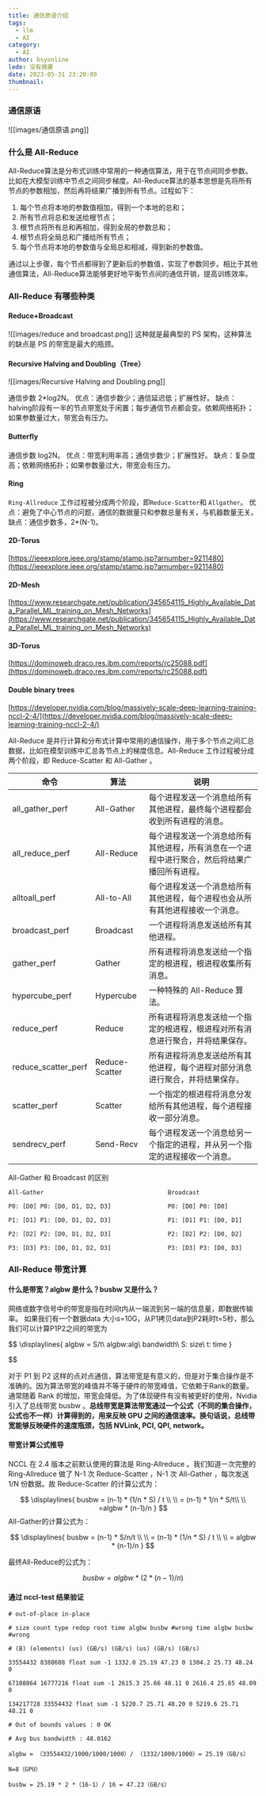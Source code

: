 ```yaml
---
title: 通信原语介绍
tags:
  - llm
  - AI
category:
  - AI
author: bsyonline
lede: 没有摘要
date: 2023-05-31 23:20:09
thumbnail:
---
```

### 通信原语

![[images/通信原语.png]]

### 什么是 All-Reduce

All-Reduce算法是分布式训练中常用的一种通信算法，用于在节点间同步参数。比如在大模型训练中节点之间同步梯度。All-Reduce算法的基本思想是先将所有节点的参数相加，然后再将结果广播到所有节点。过程如下：

1. 每个节点将本地的参数值相加，得到一个本地的总和；
2. 所有节点将总和发送给根节点；
3. 根节点将所有总和再相加，得到全局的参数总和；
4. 根节点将全局总和广播给所有节点；
5. 每个节点将本地的参数值与全局总和相减，得到新的参数值。

通过以上步骤，每个节点都得到了更新后的参数值，实现了参数同步。相比于其他通信算法，All-Reduce算法能够更好地平衡节点间的通信开销，提高训练效率。

### All-Reduce 有哪些种类

#### Reduce+Broadcast

![[images/reduce and broadcast.png]]
这种就是最典型的 PS 架构，这种算法的缺点是 PS 的带宽是最大的瓶颈。

#### Recursive Halving and Doubling（Tree）

![[images/Recursive Halving and Doubling.png]]

通信步数 2\*log2N。
优点：通信步数少；通信延迟低；扩展性好。
缺点：halving阶段有一半的节点带宽处于闲置；每步通信节点都会变。依赖网络拓扑；如果参数量过大，带宽会有压力。

#### Butterfly


通信步数 log2N。
优点：带宽利用率高；通信步数少；扩展性好。
缺点：复杂度高；依赖网络拓扑；如果参数量过大，带宽会有压力。



#### Ring

`Ring-Allreduce` 工作过程被分成两个阶段，即`Reduce-Scatter`和 `Allgather`。
优点：避免了中心节点的问题，通信的数据量只和参数总量有关，与机器数量无关。
缺点：通信步数多，2*(N-1)。

#### 2D-Torus

[https://ieeexplore.ieee.org/stamp/stamp.jsp?arnumber=9211480](https://ieeexplore.ieee.org/stamp/stamp.jsp?arnumber=9211480)

#### 2D-Mesh

[https://www.researchgate.net/publication/345654115_Highly_Available_Data_Parallel_ML_training_on_Mesh_Networks](https://www.researchgate.net/publication/345654115_Highly_Available_Data_Parallel_ML_training_on_Mesh_Networks)

#### 3D-Torus

[https://dominoweb.draco.res.ibm.com/reports/rc25088.pdf](https://dominoweb.draco.res.ibm.com/reports/rc25088.pdf)

#### Double binary trees

[https://developer.nvidia.com/blog/massively-scale-deep-learning-training-nccl-2-4/](https://developer.nvidia.com/blog/massively-scale-deep-learning-training-nccl-2-4/)


All-Reduce 是并行计算和分布式计算中常用的通信操作，用于多个节点之间汇总数据，比如在模型训练中汇总各节点上的梯度信息。All-Reduce 工作过程被分成两个阶段，即 Reduce-Scatter 和  All-Gather 。

| 命令                  | 算法             | 说明                                             |
| ------------------- | -------------- | ---------------------------------------------- |
| all_gather_perf     | All-Gather     | 每个进程发送一个消息给所有其他进程，最终每个进程都会收到所有进程的消息。           |
| all_reduce_perf     | All-Reduce     | 每个进程发送一个消息给所有其他进程，所有消息在一个进程中进行聚合，然后将结果广播回所有进程。 |
| alltoall_perf       | All-to-All     | 每个进程发送一个消息给所有其他进程，每个进程也会从所有其他进程接收一个消息。         |
| broadcast_perf      | Broadcast      | 一个进程将消息发送给所有其他进程。                              |
| gather_perf         | Gather         | 所有进程将消息发送给一个指定的根进程，根进程收集所有消息。                  |
| hypercube_perf      | Hypercube      | 一种特殊的 All-Reduce 算法。                           |
| reduce_perf         | Reduce         | 所有进程将消息发送给一个指定的根进程，根进程对所有消息进行聚合，并将结果保存。        |
| reduce_scatter_perf | Reduce-Scatter | 所有进程将消息发送给所有其他进程，每个进程对部分消息进行聚合，并将结果保存。         |
| scatter_perf        | Scatter        | 一个指定的根进程将消息分发给所有其他进程，每个进程接收一部分消息。              |
| sendrecv_perf       | Send-Recv      | 每个进程发送一个消息给另一个指定的进程，并从另一个指定的进程接收一个消息。          |

All-Gather 和 Broadcast 的区别

```
All-Gather                                   Broadcast

P0: [D0] P0: [D0, D1, D2, D3]                P0: [D0] P0: [D0]

P1: [D1] P1: [D0, D1, D2, D3]                P1: [D1] P1: [D0, D1]

P2: [D2] P2: [D0, D1, D2, D3]                P2: [D2] P2: [D0, D2]

P3: [D3] P3: [D0, D1, D2, D3]                P3: [D3] P3: [D0, D3]
```


### All-Reduce 带宽计算

#### 什么是带宽？algbw 是什么？busbw 又是什么？

网络或数字信号中的带宽是指在时间t内从一端流到另一端的信息量，即数据传输率。
如果我们有一个数据data 大小s=10G，从P1拷贝data到P2耗时t=5秒，那么我们可以计算P1P2之间的带宽为

$$
\displaylines{
algbw = S/t\\
algbw:alg\ bandwidth\\
S: size\\
t: time
}


$$

对于 P1 到 P2 这样的点对点通信，算法带宽是有意义的，但是对于集合操作是不准确的。因为算法带宽的峰值并不等于硬件的带宽峰值，它依赖于Rank的数量。通常随着 Rank 的增加，带宽会降低。为了体现硬件有没有被更好的使用，Nvidia 引入了总线带宽 busbw 。**总线带宽是算法带宽通过一个公式（不同的集合操作，公式也不一样）计算得到的，用来反映 GPU 之间的通信速率。换句话说，总线带宽能够反映硬件的速度瓶颈，包括 NVLink, PCI, QPI, network。**

#### 带宽计算公式推导

NCCL 在 2.4 版本之前默认使用的算法是 Ring-Allreduce 。我们知道一次完整的Ring-Allreduce 做了 N-1 次 Reduce-Scatter ，N-1 次 All-Gather ，每次发送 1/N 份数据。故 Reduce-Scatter 的计算公式为：

$$
\displaylines{
busbw = (n-1) * (1/n * S) / t \\
\\
= (n-1) * 1/n * S/t\\
\\
=algbw * (n-1)/n
}
$$
All-Gather的计算公式为：

$$
\displaylines{
busbw = (n-1) * S/n/t \\
\\
= (n-1) * (1/n * S) / t \\
\\
= algbw * (n-1)/n
}
$$

最终All-Reduce的公式为：

$$
busbw = algbw * (2 * (n-1)/n)
$$


#### 通过 nccl-test 结果验证

```
# out-of-place in-place

# size count type redop root time algbw busbw #wrong time algbw busbw #wrong

# (B) (elements) (us) (GB/s) (GB/s) (us) (GB/s) (GB/s)

33554432 8388608 float sum -1 1332.0 25.19 47.23 0 1304.2 25.73 48.24 0

67108864 16777216 float sum -1 2615.3 25.66 48.11 0 2616.4 25.65 48.09 0

134217728 33554432 float sum -1 5220.7 25.71 48.20 0 5219.6 25.71 48.21 0

# Out of bounds values : 0 OK

# Avg bus bandwidth : 48.0162
```

```
algbw = （33554432/1000/1000/1000）/ （1332/1000/1000）= 25.19（GB/s）

N=8（GPU）

busbw = 25.19 * 2 *（16-1）/ 16 = 47.23（GB/s）
```


